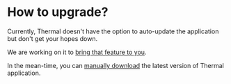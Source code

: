 # How to upgrade?

Currently, Thermal doesn't have the option to auto-update the application but don't get your hopes down.

We are working on it to [bring that feature to you](https://github.com/gitthermal/thermal/pull/57).

In the mean-time, you can [manually download](/download/?utm_source=website&utm_medium=docs&utm_medium=how-to-upgrade) the latest version of Thermal application.
